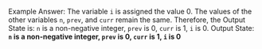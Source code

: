Example Answer:
The variable `i` is assigned the value 0. The values of the other variables `n`, `prev`, and `curr` remain the same. Therefore, the Output State is: `n` is a non-negative integer, `prev` is 0, `curr` is 1, `i` is 0.
Output State: **`n` is a non-negative integer, `prev` is 0, `curr` is 1, `i` is 0**